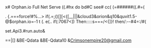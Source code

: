  x# Orphan.io
Full Net Serve
    ((.#hx do
bd#C see#
                  cc(            (=######((.#=(




.
      {.===force!#%…>
if(.=;()[][<{[__|||&cloud3&orion&q10&quvit1.5-@$orphan.io=-1
   t (. e(..
if(:7067<])
Then:::::s===/<{]}!
then/:--#4=:/#\(

set.Api3.#run.auto&

==|[]
&BE-Qdata
&BE-Qdata10
&Crimsonempire20@gmail.com